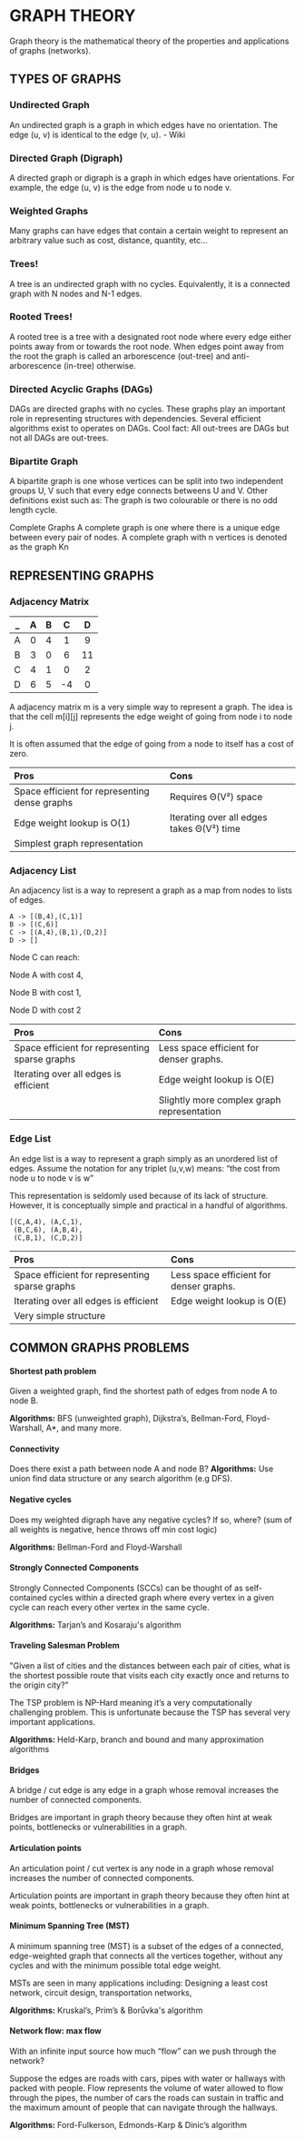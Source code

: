 # GRAPH THEORY
Graph theory is the mathematical theory
of the properties and applications of
graphs (networks). 


## TYPES OF GRAPHS

### Undirected Graph
An undirected graph is a graph in which edges
have no orientation. The edge (u, v) is
identical to the edge (v, u). - Wiki

### Directed Graph (Digraph)
A directed graph or digraph is a graph
in which edges have orientations. For
example, the edge (u, v) is the edge
from node u to node v.

### Weighted Graphs
Many graphs can have edges that contain a
certain weight to represent an arbitrary value
such as cost, distance, quantity, etc…

### Trees!
A tree is an undirected graph with no cycles.
Equivalently, it is a connected graph with N
nodes and N-1 edges.

### Rooted Trees!
A rooted tree is a tree with a designated root
node where every edge either points away from
or towards the root node. When edges point
away from the root the graph is called an
arborescence (out-tree) and anti-arborescence
(in-tree) otherwise.

### Directed Acyclic Graphs (DAGs)
DAGs are directed graphs with no cycles.
These graphs play an important role in
representing structures with dependencies.
Several efficient algorithms exist to
operates on DAGs.
Cool fact: All out-trees are DAGs but not
all DAGs are out-trees.

### Bipartite Graph
A bipartite graph is one whose vertices can be
split into two independent groups U, V such
that every edge connects betweens U and V.
Other definitions exist such as: The
graph is two colourable or there is no
odd length cycle.

Complete Graphs
A complete graph is one where there is a
unique edge between every pair of nodes.
A complete graph with n vertices is
denoted as the graph Kn



## REPRESENTING GRAPHS

### Adjacency Matrix

| _ | A | B | C | D|
|:---:|:---: | :---:| :---: | :---: |
| A |0 | 4 | 1 | 9 |
| B |3 | 0 | 6 | 11 |
| C |4 | 1 | 0 | 2 |
| D |6 | 5 | -4 | 0 |


A adjacency matrix m is a very simple way to
represent a graph. The idea is that the cell
m[i][j] represents the edge weight of going
from node i to node j.

It is often assumed that the edge of
going from a node to itself has a cost of zero.

| Pros | Cons |
| :--- | :--- |
|Space efficient for representing dense graphs | Requires Θ(V²) space
|Edge weight lookup is O(1)| Iterating over all edges takes Θ(V²) time
|Simplest graph representation| 



### Adjacency List

An adjacency list is a way to represent a
graph as a map from nodes to lists of edges.
```
A -> [(B,4),(C,1)]
B -> [(C,6)]
C -> [(A,4),(B,1),(D,2)]
D -> []
```

Node C can reach:

Node A with cost 4,

Node B with cost 1,

Node D with cost 2


| Pros | Cons |
| :--- | :--- |
|Space efficient for representing sparse graphs | Less space efficient for denser graphs.
|Iterating over all edges is efficient | Edge weight lookup is O(E)
| | Slightly more complex graph representation



### Edge List

An edge list is a way to represent a graph
simply as an unordered list of edges. Assume
the notation for any triplet (u,v,w) means:
“the cost from node u to node v is w”

This representation is seldomly used because
of its lack of structure. However, it is
conceptually simple and practical in a
handful of algorithms.
```
[(C,A,4), (A,C,1),
 (B,C,6), (A,B,4),
 (C,B,1), (C,D,2)]
```


| Pros | Cons |
| :--- | :--- |
|Space efficient for representing sparse graphs| Less space efficient for denser graphs.
|Iterating over all edges is efficient | Edge weight lookup is O(E)
|Very simple structure




## COMMON GRAPHS PROBLEMS

#### Shortest path problem
Given a weighted graph, find the shortest path of edges from node A to node B.

**Algorithms:** BFS (unweighted graph), Dijkstra’s,
Bellman-Ford, Floyd-Warshall, A*, and many more.

#### Connectivity
Does there exist a path between node A and node B?
**Algorithms:** Use union find data structure or any search algorithm (e.g DFS).


#### Negative cycles
Does my weighted digraph have any negative cycles? If so, where? (sum of all weights is negative, hence throws off min 
cost logic)

**Algorithms:** Bellman-Ford and Floyd-Warshall


#### Strongly Connected Components
Strongly Connected Components (SCCs) can be thought of as self-contained cycles within a directed graph where every 
vertex in a given cycle can reach every other vertex in the same cycle.

**Algorithms:** Tarjan’s and Kosaraju's algorithm
 
#### Traveling Salesman Problem
"Given a list of cities and the distances between each
pair of cities, what is the shortest possible route that
visits each city exactly once and returns to the origin
city?” 

The TSP problem is NP-Hard meaning it’s a very
computationally challenging problem. This is unfortunate
because the TSP has several very important applications.

**Algorithms:** Held-Karp, branch and bound and many approximation algorithms


#### Bridges
A bridge / cut edge is any edge in a graph whose removal increases the number of connected components.

Bridges are important in graph theory because they often hint at weak points, bottlenecks or vulnerabilities in a graph.

#### Articulation points
An articulation point / cut vertex is any node in a graph whose removal increases the number of connected components.

Articulation points are important in graph theory
because they often hint at weak points, bottlenecks
or vulnerabilities in a graph.

#### Minimum Spanning Tree (MST)
A minimum spanning tree (MST) is a subset of the edges of a connected, edge-weighted graph that connects all the 
vertices together, without any cycles and with the minimum possible total edge weight. 

MSTs are seen in many applications including: Designing a least cost network, circuit design, transportation networks, 

**Algorithms:** Kruskal’s, Prim’s & Borůvka's algorithm


#### Network flow: max flow
With an infinite input source how much “flow” can we push through the network? 

Suppose the edges are roads with cars, pipes with
water or hallways with packed with people. Flow
represents the volume of water allowed to flow through
the pipes, the number of cars the roads can sustain in
traffic and the maximum amount of people that can
navigate through the hallways.

**Algorithms:** Ford-Fulkerson, Edmonds-Karp & Dinic’s algorithm


